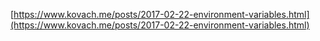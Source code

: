 [https://www.kovach.me/posts/2017-02-22-environment-variables.html](https://www.kovach.me/posts/2017-02-22-environment-variables.html)